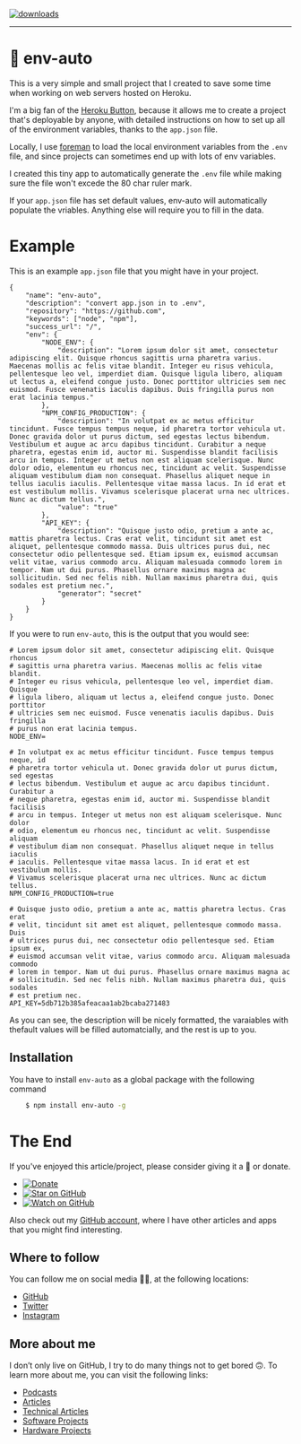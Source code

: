 [![downloads][downloads-badge]][npm-stat]

[downloads-badge]: https://img.shields.io/npm/dm/env-auto.svg?style=flat-square
[npm-stat]: http://npm-stat.com/charts.html?package=env-auto&from=2016-04-01

---

# 🚗 env-auto

This is a very simple and small project that I created to save some time when working on web servers hosted on Heroku.

I'm a big fan of the [Heroku Button](https://devcenter.heroku.com/articles/heroku-button), because it allows me to create a project that's deployable by anyone, with detailed instructions on how to set up all of the environment variables, thanks to the `app.json` file.

Locally, I use [foreman](https://www.npmjs.com/package/foreman) to load the local environment variables from the `.env` file, and since projects can sometimes end up with lots of env variables.

I created this tiny app to automatically generate the `.env` file while making sure the file won't excede the 80 char ruler mark.

If your `app.json` file has set default values, env-auto will automatically populate the vriables. Anything else will require you to fill in the data.

# Example

This is an example `app.json` file that you might have in your project.

```
{
	"name": "env-auto",
	"description": "convert app.json in to .env",
	"repository": "https://github.com",
	"keywords": ["node", "npm"],
	"success_url": "/",
	"env": {
		"NODE_ENV": {
			"description": "Lorem ipsum dolor sit amet, consectetur adipiscing elit. Quisque rhoncus sagittis urna pharetra varius. Maecenas mollis ac felis vitae blandit. Integer eu risus vehicula, pellentesque leo vel, imperdiet diam. Quisque ligula libero, aliquam ut lectus a, eleifend congue justo. Donec porttitor ultricies sem nec euismod. Fusce venenatis iaculis dapibus. Duis fringilla purus non erat lacinia tempus."
		},
		"NPM_CONFIG_PRODUCTION": {
			"description": "In volutpat ex ac metus efficitur tincidunt. Fusce tempus tempus neque, id pharetra tortor vehicula ut. Donec gravida dolor ut purus dictum, sed egestas lectus bibendum. Vestibulum et augue ac arcu dapibus tincidunt. Curabitur a neque pharetra, egestas enim id, auctor mi. Suspendisse blandit facilisis arcu in tempus. Integer ut metus non est aliquam scelerisque. Nunc dolor odio, elementum eu rhoncus nec, tincidunt ac velit. Suspendisse aliquam vestibulum diam non consequat. Phasellus aliquet neque in tellus iaculis iaculis. Pellentesque vitae massa lacus. In id erat et est vestibulum mollis. Vivamus scelerisque placerat urna nec ultrices. Nunc ac dictum tellus.",
			"value": "true"
		},
		"API_KEY": {
			"description": "Quisque justo odio, pretium a ante ac, mattis pharetra lectus. Cras erat velit, tincidunt sit amet est aliquet, pellentesque commodo massa. Duis ultrices purus dui, nec consectetur odio pellentesque sed. Etiam ipsum ex, euismod accumsan velit vitae, varius commodo arcu. Aliquam malesuada commodo lorem in tempor. Nam ut dui purus. Phasellus ornare maximus magna ac sollicitudin. Sed nec felis nibh. Nullam maximus pharetra dui, quis sodales est pretium nec.",
			"generator": "secret"
		}
	}
}
```
If you were to run `env-auto`, this is the output that you would see:

```
# Lorem ipsum dolor sit amet, consectetur adipiscing elit. Quisque rhoncus
# sagittis urna pharetra varius. Maecenas mollis ac felis vitae blandit.
# Integer eu risus vehicula, pellentesque leo vel, imperdiet diam. Quisque
# ligula libero, aliquam ut lectus a, eleifend congue justo. Donec porttitor
# ultricies sem nec euismod. Fusce venenatis iaculis dapibus. Duis fringilla
# purus non erat lacinia tempus.
NODE_ENV=

# In volutpat ex ac metus efficitur tincidunt. Fusce tempus tempus neque, id
# pharetra tortor vehicula ut. Donec gravida dolor ut purus dictum, sed egestas
# lectus bibendum. Vestibulum et augue ac arcu dapibus tincidunt. Curabitur a
# neque pharetra, egestas enim id, auctor mi. Suspendisse blandit facilisis
# arcu in tempus. Integer ut metus non est aliquam scelerisque. Nunc dolor
# odio, elementum eu rhoncus nec, tincidunt ac velit. Suspendisse aliquam
# vestibulum diam non consequat. Phasellus aliquet neque in tellus iaculis
# iaculis. Pellentesque vitae massa lacus. In id erat et est vestibulum mollis.
# Vivamus scelerisque placerat urna nec ultrices. Nunc ac dictum tellus.
NPM_CONFIG_PRODUCTION=true

# Quisque justo odio, pretium a ante ac, mattis pharetra lectus. Cras erat
# velit, tincidunt sit amet est aliquet, pellentesque commodo massa. Duis
# ultrices purus dui, nec consectetur odio pellentesque sed. Etiam ipsum ex,
# euismod accumsan velit vitae, varius commodo arcu. Aliquam malesuada commodo
# lorem in tempor. Nam ut dui purus. Phasellus ornare maximus magna ac
# sollicitudin. Sed nec felis nibh. Nullam maximus pharetra dui, quis sodales
# est pretium nec.
API_KEY=5db712b385afeacaa1ab2bcaba271483
```
As you can see, the description will be nicely formatted, the varaiables with thefault values will be filled automatcially, and  the rest is up to you.

## Installation

You have to install `env-auto` as a global package with the following command

```bash
    $ npm install env-auto -g
```

# The End

If you've enjoyed this article/project, please consider giving it a 🌟 or donate.

- [![Donate](https://img.shields.io/badge/Donate-PayPal-green.svg)](https://www.paypal.me/gattidavid/25)
- [![Star on GitHub](https://img.shields.io/github/stars/davidgatti/env-auto.svg?style=social)](https://github.com/davidgatti/env-auto/stargazers)
- [![Watch on GitHub](https://img.shields.io/github/watchers/davidgatti/env-auto.svg?style=social)](https://github.com/davidgatti/env-auto/watchers)

Also check out my [GitHub account](https://github.com/davidgatti), where I have other articles and apps that you might find interesting.

## Where to follow

You can follow me on social media 🐙😇, at the following locations:

- [GitHub](https://github.com/davidgatti)
- [Twitter](https://twitter.com/dawidgatti)
- [Instagram](https://www.instagram.com/gattidavid/)

## More about me

I don’t only live on GitHub, I try to do many things not to get bored 🙃. To learn more about me, you can visit the following links:

- [Podcasts](http://david.gatti.pl/podcasts)
- [Articles](http://david.gatti.pl/articles)
- [Technical Articles](http://david.gatti.pl/technical_articles)
- [Software Projects](http://david.gatti.pl/software_projects)
- [Hardware Projects](http://david.gatti.pl/hardware_projects)
